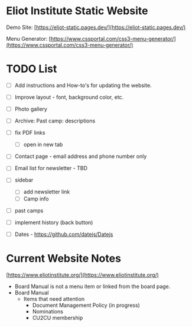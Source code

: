 # Eliot Institute Static Website

Demo Site: [https://eliot-static.pages.dev/](https://eliot-static.pages.dev/)

Menu Generator: [https://www.cssportal.com/css3-menu-generator/](https://www.cssportal.com/css3-menu-generator/)

# TODO List

- [ ] Add instructions and How-to's for updating the website.
- [ ] Improve layout - font, background color, etc.
- [ ] Photo gallery
- [ ] Archive: Past camp: descriptions
- [ ] fix PDF links
  - [ ] open in new tab
- [ ] Contact page - email address and phone number only
- [ ] Email list for newsletter - TBD
- [ ] sidebar
  - [ ] add newsletter link
  - [ ] Camp info
- [ ] past camps
- [ ] implement history (back button)
- [ ] Dates - https://github.com/datejs/Datejs


# Current Website Notes

[https://www.eliotinstitute.org/](https://www.eliotinstitute.org/)

- Board Manual is not a menu item or linked from the board page.
- Board Manual
  - Items that need attention
    - Document Management Policy (in progress)
    - Nominations
    - CU2CU membership
